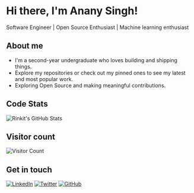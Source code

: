 # Hi there, I'm Anany Singh! 
Software Engineer | Open Source Enthusiast | Machine learning enthusiast 

## About me

- I'm a second-year undergraduate who loves building and shipping things.
- Explore my repositories or check out my pinned ones to see my latest and most popular work.
- Exploring Open Source and making meaningful contributions.



## Code Stats
![Rinkit's GitHub Stats](https://github-readme-stats.vercel.app/api?username=Apocalypse3007&show_icons=true&theme=dark)



## Visitor count
![Visitor Count](https://count.getloli.com/get/@Apocalypse3007?theme=rule34)


## Get in touch
[![LinkedIn](https://img.shields.io/badge/LinkedIn-blue?style=for-the-badge&logo=linkedin)](www.linkedin.com/in/-anany-singh-)
[![Twitter](https://img.shields.io/badge/Twitter-black?style=for-the-badge&logo=x)](https://x.com/Apocalypse3007)
[![GitHub](https://img.shields.io/badge/GitHub-181717?style=for-the-badge&logo=github)]([https://github.com/rinkitadhana](https://github.com/Apocalypse3007))

